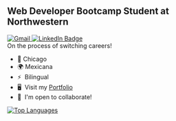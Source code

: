 Web Developer Bootcamp Student at Northwestern
----------------------------------------------
<a href="mailto: anacecyflores1@gmail.com">
    <img src="https://img.shields.io/badge/Gmail-D14836?style=for-the-badge&logo=gmail&logoColor=white&color=071A2C" alt="Gmail"/>
  </a>
<a href="https://www.linkedin.com/in/anacecyflores/">
    <img src="https://img.shields.io/badge/LinkedIn-blue?style=for-the-badge&logo=linkedin&logoColor=white&color=071A2C" alt="LinkedIn Badge"/>
  </a>
  <br>
On the process of switching careers!

*   📍 Chicago
*   🌍 Mexicana
*   ⚡  Bilingual
*   🖥️  Visit my [Portfolio](http://cecy-professional-portfolio.herokuapp.com/home)
*   🤝  I'm open to collaborate!

  <a href="https://github.com/anacecyflores1" align="left"><img src="https://github-readme-stats.vercel.app/api/top-langs/?username=anacecyflores1&langs_count=10&title_color=ADEFD1FF&text_color=f5f5f5&icon_color=14b8a6&bg_color=171717&hide_border=true&locale=en&custom_title=Top%20%Languages" alt="Top Languages" /></a>
